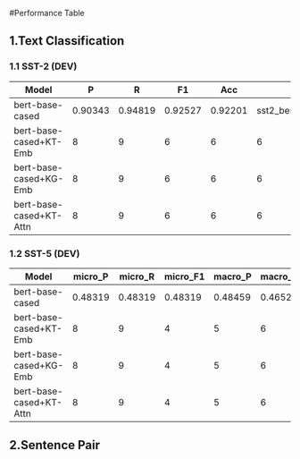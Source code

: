 #Performance Table

## 1.Text Classification

### 1.1 SST-2 (DEV)

| Model | P | R | F1 | Acc | file |
|---|---|---|---|---|---|
| bert-base-cased | 0.90343 | 0.94819 | 0.92527 | 0.92201 | sst2_bert_base_cased.py |
| bert-base-cased+KT-Emb | 8 | 9 | 6 | 6 | 6 |
| bert-base-cased+KG-Emb | 8 | 9 | 6 | 6 | 6 |
| bert-base-cased+KT-Attn | 8 | 9 | 6 | 6 | 6 |

### 1.2 SST-5 (DEV)

| Model | micro_P | micro_R | micro_F1 | macro_P | macro_R | macro_F1 | Acc | file |
|---|---|---|---|---|---|---|---|---|
| bert-base-cased | 0.48319 | 0.48319 | 0.48319 | 0.48459 | 0.46527 | 0.47156 | 0.48319 | sst5_bert_base_cased.py | 
| bert-base-cased+KT-Emb | 8 | 9 | 4 | 5 | 6 | 5 | 6 | 6 | 
| bert-base-cased+KG-Emb | 8 | 9 | 4 | 5 | 6 | 5 | 6 | 6 | 
| bert-base-cased+KT-Attn | 8 | 9 | 4 | 5 | 6 | 5 | 6 | 6 | 

## 2.Sentence Pair